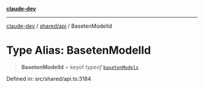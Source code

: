 [**claude-dev**](../../../README.md)

***

[claude-dev](../../../README.md) / [shared/api](../README.md) / BasetenModelId

# Type Alias: BasetenModelId

> **BasetenModelId** = keyof *typeof* [`basetenModels`](../variables/basetenModels.md)

Defined in: src/shared/api.ts:3184
